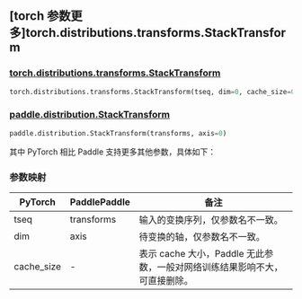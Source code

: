 ## [torch 参数更多]torch.distributions.transforms.StackTransform

### [torch.distributions.transforms.StackTransform](https://pytorch.org/docs/stable/distributions.html#torch.distributions.transforms.StackTransform)

```python
torch.distributions.transforms.StackTransform(tseq, dim=0, cache_size=0)
```

### [paddle.distribution.StackTransform](https://www.paddlepaddle.org.cn/documentation/docs/zh/develop/api/paddle/distribution/StackTransform_cn.html)

```python
paddle.distribution.StackTransform(transforms, axis=0)
```

其中 PyTorch 相比 Paddle 支持更多其他参数，具体如下：

### 参数映射

| PyTorch    | PaddlePaddle | 备注                                                                       |
| ---------- | ------------ | -------------------------------------------------------------------------- |
| tseq       | transforms   | 输入的变换序列，仅参数名不一致。                                           |
| dim        | axis         | 待变换的轴，仅参数名不一致。                                               |
| cache_size | -            | 表示 cache 大小，Paddle 无此参数，一般对网络训练结果影响不大，可直接删除。 |
